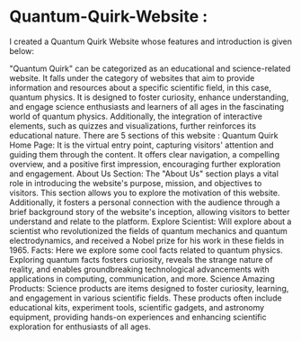 # Quantum-Quirk-Website : 
I created a Quantum Quirk Website whose features and introduction is given below: 

"Quantum Quirk" can be categorized as an educational and science-related website. It falls under the category of websites that aim to provide information and resources about a specific scientific field, in this case, quantum physics. It is designed to foster curiosity, enhance understanding, and engage science enthusiasts and learners of all ages in the fascinating world of quantum physics. Additionally, the integration of interactive elements, such as quizzes and visualizations, further reinforces its educational nature.
There are 5 sections of this website :
Quantum Quirk Home Page: 
It is the virtual entry point, capturing visitors' attention and guiding them through the content. It offers clear navigation, a compelling overview, and a positive first impression, encouraging further exploration and engagement.
About Us Section: 
The "About Us" section plays a vital role in introducing the website's purpose, mission, and objectives to visitors. This section allows you to explore the motivation of this website. Additionally, it fosters a personal connection with the audience through a brief background story of the website's inception, allowing visitors to better understand and relate to the platform.
Explore Scientist:
Will explore about a scientist who revolutionized the fields of quantum mechanics and quantum electrodynamics, and received a Nobel prize for his work in these fields in 1965.
Facts: 
Here we explore some cool facts related to quantum physics. Exploring quantum facts fosters curiosity, reveals the strange nature of reality, and enables groundbreaking technological advancements with applications in computing, communication, and more.
Science Amazing Products: 
Science products are items designed to foster curiosity, learning, and engagement in various scientific fields. These products often include educational kits, experiment tools, scientific gadgets, and astronomy equipment, providing hands-on experiences and enhancing scientific exploration for enthusiasts of all ages.
